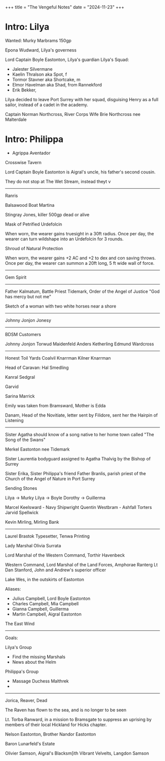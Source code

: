 +++
title = "The Vengeful Notes"
date = "2024-11-23"
+++

# Intro: Lilya

Wanted: Murky Marbrams 150gp

Epona Wudward, Lilya's governess

Lord Captain Boyle Eastonton, Lilya's guardian Lilya's Squad:

- Jalester Silvermane
- Kaelin Thralson aka Spot, f
- Tormor Stavner aka Shortcake, m
- Elmor Havelman aka Shad, from Rannekford
- Erik Bekker,

Lilya decided to leave Port Surrey with her squad, disguising Henry as a full
 sailor, instead of a cadet in the academy.

Captain Norman Northcross, River Corps
Wife Brie Northcross nee Malterdale

# Intro: Philippa

- Agrippa Aventador

Crosswise Tavern

Lord Captain Boyle Eastonton is Aigral's uncle, his father's second cousin.

They do not stop at The Wet Stream, instead theyt v

---

Ranris

Balsawood Boat Martina
  
Stingray Jones, killer 500gp dead or alive

Mask of Petrified Urdefolcin

When worn, the wearer gains truesight in a 30ft radius. Once per day, the wearer
can turn wildshape into an Urdefolcin for 3 rounds.

Shroud of Natural Protection

When worn, the wearer gains +2 AC and +2 to dex and con saving throws. Once per
day, the wearer can summon a 20ft long, 5 ft wide wall of force.

---

Gem Spirit

---

Father Kalmatum, Battle Priest Tidemark, Order of the Angel of Justice
"God has mercy but not me"

Sketch of a woman with two white horses near a shore

---

Johnny Jonjon
Jonesy

---

BDSM Customers

Johnny Jonjon
Torwud Maidenfeld
Anders Ketherling
Edmund Wardcross

---

Honest Toil Yards
Coalvil Knarrman
Kilner Knarrman

Head of Caravan: Hal Smedling

Kanral
Sedgral

Garvid

Sarina Marrick

Emily was taken from Bramsward, Mother is Edda

Danam, Head of the Novitiate, letter sent by Filidore, sent her the
Hairpin of Listening

___

Sister Agatha should know of a song native to her home town called "The Song of
the Swans"

Merkel Eastonton nee Tidemark

Sister Laurentia bodyguard assigned to Agatha Thalvig by the Bishop of Surrey

Sister Erika, Sister Philippa's friend
Father Branlis, parish priest of the Church of the Angel of Nature in Port
Surrey

Sending Stones

Lilya -> Murky
Lilya -> Boyle
Dorothy -> Guillerma

Marcel Keelsward - Navy Shipwright
Quentin Westbram -
Ashfall Torters
Jarvid Spellwick

Kevin Mirling, Mirling Bank

---

Laurel Brastok Typesetter, Tenwa Printing

Lady Marshal Olivia Surrata

Lord Marshal of the Western Command, Torthir Havenbeck

Western Command, Lord Marshal of the Land Forces, Amphorae Ranterg
Lt Dan Stanford, John and Andrew's superior officer

Lake Wes, in the outskirts of Eastonton

Aliases:

- Julius Campbell, Lord Boyle Eastonton
- Charles Campbell, Mia Campbell
- Gianna Campbell, Guillerma
- Martin Campbell, Aigral Eastonton

The East Wind

---

Goals:

Lilya's Group

- Find the missing Marshals
- News about the Helm

Philippa's Group

- Massage Duchess Malthrek
-

---

Jorica, Reaver, Dead

The Raven has flown to the sea, and is no longer to be seen

Lt. Torba Ranward, in a mission to Bramsgate to suppress an uprising by members
of their local Hickland for Hicks chapter.

Nelson Eastonton, Brother
Nandor Eastonton

Baron Lunarfeld's Estate

Olivier Samson, Aigral's Blacksm[ith
Vibrant Velvelts, Langdon Samson
